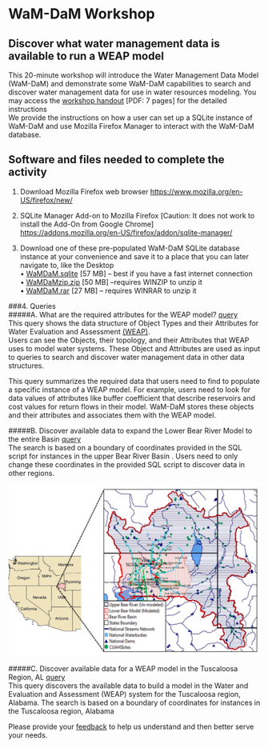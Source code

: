 # WaM-DaM Workshop    
## Discover what water management data is available to run a WEAP model

This 20-minute workshop will introduce the Water Management Data Model (WaM-DaM) and demonstrate some WaM-DaM capabilities to search and discover water management data for use in water resources modeling. You may access the [workshop handout](https://github.com/amabdallah/WaM-DaM/blob/master/02UseCases/UseCasesDocs/Workshop/WaM-DaM_workshop.pdf) [PDF: 7 pages] for the detailed instructions  
We provide the instructions on how a user can set up a SQLite instance of WaM-DaM and use Mozilla Firefox Manager to interact with the WaM-DaM database.

## Software and files needed to complete the activity
1. Download Mozilla Firefox web browser
https://www.mozilla.org/en-US/firefox/new/

2.	SQLite Manager Add-on to Mozilla Firefox [Caution: It does not work to install the Add-On from Google Chrome] 	
https://addons.mozilla.org/en-US/firefox/addon/sqlite-manager/

3. Download one of these pre-populated WaM-DaM SQLite database instance at your convenience and save it to a place that you can later navigate to, like the Desktop    
•	[WaMDaM.sqlite](https://github.com/amabdallah/WaM-DaM/blob/master/02UseCases/UseCasesDocs/Populated_Database/WaMDaM_August19_2015.sqlite?raw=true) [57 MB] – best if you have a fast internet connection  
•	[WaMDaMzip.zip](https://github.com/amabdallah/WaM-DaM/blob/master/02UseCases/UseCasesDocs/Populated_Database/WaMDaM_August19_2015.zip?raw=true) [50 MB] –requires WINZIP to unzip it   
•	[WaMDaM.rar](https://github.com/amabdallah/WaM-DaM/blob/master/02UseCases/UseCasesDocs/Populated_Database/WaMDaM_August19_2015.rar?raw=true) [27 MB] – requires WINRAR to unzip it   


###4. Queries     
#####A.	What are the required attributes for the WEAP model? [query]()      
This query shows the data structure of Object Types and their Attributes for Water Evaluation and Assessment 
<a href="http://www.weap21.org/index.asp" target="_blank">(WEAP)</a>.  
Users can see the Objects, their topology, and their Attributes that WEAP uses to model water systems. These Object and Attributes are used as input to queries to search and discover water management data in other data structures.      

This query summarizes the required data that users need to find to populate a specific instance of a WEAP model. For example, users need to look for data values of attributes like buffer coefficient that describe reservoirs and cost values for return flows in their model. WaM-DaM stores these objects and their attributes and associates them with the WEAP model.   
 
#####B. Discover available data to expand the Lower Bear River Model to the entire Basin [query]()      
The search is based on a boundary of coordinates provided in the SQL script for instances in the upper Bear River Basin . Users need to only change these coordinates in the provided SQL script to discover data in other regions. 

![](https://github.com/amabdallah/WaM-DaM/blob/master/02UseCases/UseCasesDocs/Workshop/ExpandBear.JPG)

#####C. Discover available data for a WEAP model in the Tuscaloosa Region, AL [query]()           
This query discovers the available data to build a model in the Water and Evaluation and Assessment (WEAP) system for the Tuscaloosa region, Alabama. The search is based on a boundary of coordinates for instances in the Tuscaloosa region, Alabama     

Please provide your <a href="https://goo.gl/SLS8vD" target="_blank">feedback</a> to help us understand and then better serve your needs. 
